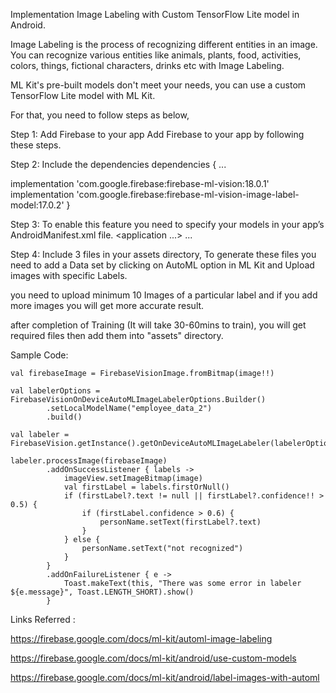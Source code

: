 Implementation Image Labeling with Custom TensorFlow Lite model in Android.

Image Labeling is the process of recognizing different entities in an image.
You can recognize various entities like animals, plants, food, activities, colors, things, fictional characters, drinks etc with Image Labeling.

ML Kit's pre-built models don't meet your needs, you can use a custom TensorFlow Lite model with ML Kit.


For that, you need to follow steps as below,

Step 1: Add Firebase to your app
Add Firebase to your app by following these steps.

Step 2: Include the dependencies
dependencies {
  ...
    
  implementation 'com.google.firebase:firebase-ml-vision:18.0.1'
  implementation 'com.google.firebase:firebase-ml-vision-image-label-model:17.0.2'
}

Step 3: To enable this feature you need to specify your models in your app’s AndroidManifest.xml file.
<application ...>
  ...
  <meta-data
      android:name="com.google.firebase.ml.vision.DEPENDENCIES"
      android:value="label" />
</application>

Step 4: Include 3 files in your assets directory,
To generate these files you need to add a Data set by clicking on AutoML option in ML Kit and Upload images with specific Labels.


you need to upload minimum 10 Images of a particular label and if you add more images you will get more accurate result.

after completion of Training (It will take 30-60mins to train), you will get required files then add them into "assets" directory. 


Sample Code: 


    val firebaseImage = FirebaseVisionImage.fromBitmap(image!!)

    val labelerOptions = FirebaseVisionOnDeviceAutoMLImageLabelerOptions.Builder()
            .setLocalModelName("employee_data_2")
            .build()

    val labeler = FirebaseVision.getInstance().getOnDeviceAutoMLImageLabeler(labelerOptions)

    labeler.processImage(firebaseImage)
            .addOnSuccessListener { labels ->
                imageView.setImageBitmap(image)
                val firstLabel = labels.firstOrNull()
                if (firstLabel?.text != null || firstLabel?.confidence!! > 0.5) {
                    if (firstLabel.confidence > 0.6) {
                        personName.setText(firstLabel?.text)
                    }
                } else {
                    personName.setText("not recognized")
                }
            }
            .addOnFailureListener { e ->
                Toast.makeText(this, "There was some error in labeler ${e.message}", Toast.LENGTH_SHORT).show()
            }






Links Referred :

https://firebase.google.com/docs/ml-kit/automl-image-labeling

https://firebase.google.com/docs/ml-kit/android/use-custom-models

https://firebase.google.com/docs/ml-kit/android/label-images-with-automl
